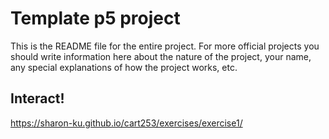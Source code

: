 # Template p5 project

This is the README file for the entire project. For more official projects you should write information here about the nature of the project, your name, any special explanations of how the project works, etc.


## Interact!

https://sharon-ku.github.io/cart253/exercises/exercise1/
